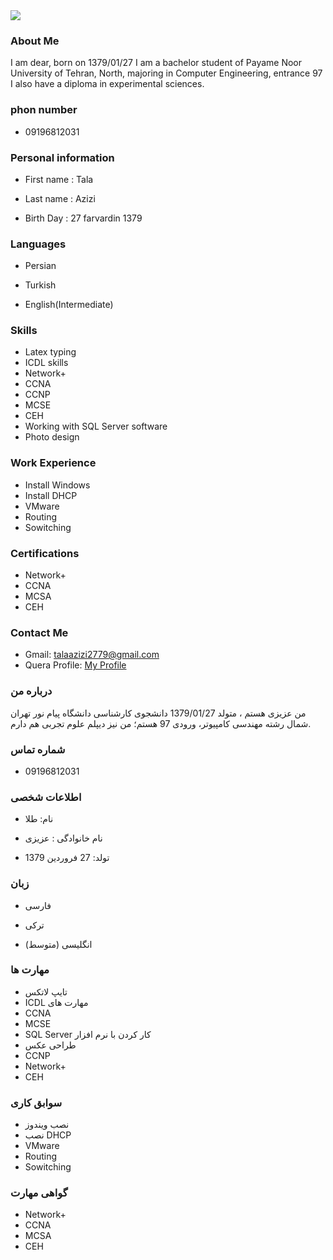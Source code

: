 <img src="https://avatars1.githubusercontent.com/u/69281750?s=460&u=b0ce20e5cfb5f182f05bde5f55cb61b85f08420b&v=4"/>

### About Me
I am dear, born on 1379/01/27
I am a bachelor student of Payame Noor University of Tehran, North, majoring in Computer Engineering, entrance 97
I also have a diploma in experimental sciences.

### phon number
+ 09196812031

### Personal information
+ First name : Tala

+ Last name : Azizi

+ Birth Day : 27 farvardin 1379

### Languages
+ Persian

+ Turkish

+ English(Intermediate)

### Skills
+ Latex typing
+ ICDL skills
+ Network+
+ CCNA
+ CCNP
+ MCSE
+ CEH
+ Working with SQL Server software
+ Photo design

 
### Work Experience
+ Install Windows
+ Install DHCP
+ VMware
+ Routing
+ Sowitching

### Certifications
+ Network+
+ CCNA
+ MCSA
+ CEH

### Contact Me
- Gmail: talaazizi2779@gmail.com
- Quera Profile: <a href="https://quera.ir/profile/talaazizi2779">My Profile</a>


### درباره من
من عزیزی هستم ، متولد 1379/01/27
دانشجوی کارشناسی دانشگاه پیام نور تهران شمال رشته مهندسی کامپیوتر، ورودی 97 هستم؛
من نیز دیپلم علوم تجربی هم دارم.

### شماره تماس 
+ 09196812031

### اطلاعات شخصی
+ نام: طلا

+ نام خانوادگی : عزیزی

+ تولد: 27 فروردین 1379

### زبان
+ فارسی

+ ترکی

+ (انگلیسی  (متوسط

### مهارت ها
+ تایپ لاتکس
+ ICDL مهارت های 
+ CCNA
+ MCSE 
+ SQL Server کار کردن با نرم افزار  
+ طراحی عکس
+ CCNP
+ Network+
+ CEH

  
### سوابق کاری
+ نصب ویندوز
+ نصب DHCP
+ VMware
+ Routing
+ Sowitching
### گواهی مهارت 
+ Network+
+ CCNA
+ MCSA
+ CEH
